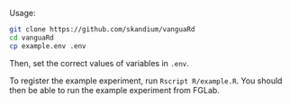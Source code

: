 Usage:

```bash
git clone https://github.com/skandium/vanguaRd
cd vanguaRd
cp example.env .env
```

Then, set the correct values of variables in `.env`.

To register the example experiment, run `Rscript R/example.R`. You should then be able to run the example experiment from FGLab.